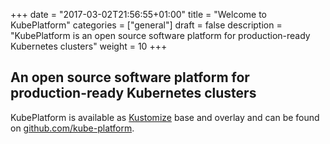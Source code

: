 +++
date = "2017-03-02T21:56:55+01:00"
title = "Welcome to KubePlatform"
categories = ["general"]
draft = false
description = "KubePlatform is an open source software platform for production-ready Kubernetes clusters"
weight = 10
+++

## An open source software platform for production-ready Kubernetes clusters

KubePlatform is available as [Kustomize](https://kustomize.io) base and overlay and can be found on [github.com/kube-platform](https://github.com/kube-platform).
